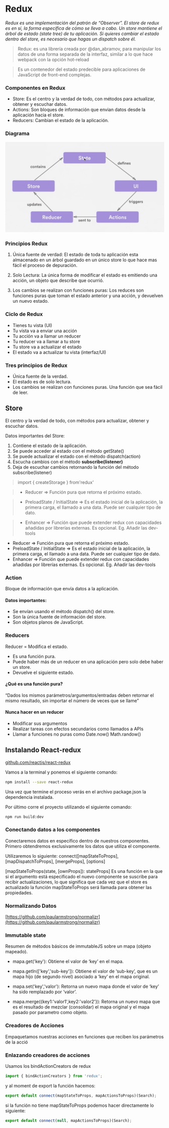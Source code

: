 # Redux

*Redux es una implementación del patrón de “Observer”. El store de redux es en sí, la forma específica de cómo se lleva a cabo. Un store mantiene el árbol de estado (state tree) de tu aplicación. Si quieres cambiar el estado dentro del store, es necesario que hagas un dispatch sobre él.*


>Redux: es una librería creada por @dan_abramov, para manipular los datos de una forma separada de la interfaz, similar a lo que hace webpack con la opción hot-reload

>Es un contenedor del estado predecible para aplicaciones de JavaScript de front-end complejas.


### Componentes en Redux

* Store: Es el centro y la verdad de todo, con métodos para actualizar, obtener y escuchar datos.
* Actions: Son bloques de información que envian datos desde la aplicación hacia el store.
* Reducers: Cambian el estado de la aplicación.

### Diagrama

![Diagrama de Redux](./redux-diagram.png "Diagrama de Redux")

### Principios Redux

1. Única fuente de verdad:
El estado de toda tu aplicación esta almacenado en un árbol guardado en un único store lo que hace mas fácil el proceso de depuración.

2. Solo Lectura:
La única forma de modificar el estado es emitiendo una acción, un objeto que describe que ocurrió.

3. Los cambios se realizan con funciones puras:
Los reduces son funciones puras que toman el estado anterior y una acción, y devuelven un nuevo estado.

### Ciclo de Redux

* Tienes tu vista (UI)
* Tu vista va a enviar una acción
* Tu acción va a llamar un reducer
* Tu reducer va a llamar a tu store
* Tu store va a actualizar el estado
* El estado va a actualizar tu vista (interfaz/UI)


### Tres principios de Redux

* Única fuente de la verdad.
* El estado es de solo lectura.
* Los cambios se realizan con funciones puras. Una función que sea fácil de leer.

## Store
El centro y la verdad de todo, con métodos para actualizar, obtener y escuchar datos.

Datos importantes del Store:

1. Contiene el estado de la aplicación.
2. Se puede acceder al estado con el método getState()
3. Se puede actualizar el estado con el método dispatch(action)
4. Escucha cambios con el método **subscribe(listener)**
5. Deja de escuchar cambios retornando la función del método subscribe(listener)


>import { createStorage } from'redux'

> * Reducer => Función pura que retorna el próximo estado.

> * PreloadState / InitialState => Es el estado inicial de la aplicación, la primera carga, el llamado a una data. Puede ser cualquier tipo de dato.

> * Enhancer => Función que puede extender redux con capacidades añadidas por librerías externas. Es opcional. Eg. Añadir las dev-tools

* Reducer => Función pura que retorna el próximo estado.
* PreloadState / InitialState => Es el estado inicial de la aplicación, la primera carga, el llamado a una data. Puede ser cualquier tipo de dato.
* Enhancer => Función que puede extender redux con capacidades añadidas por librerías externas. Es opcional. Eg. Añadir las dev-tools

### Action

Bloque de información que envía datos a la aplicación.

#### Datos importantes:

* Se envían usando el método dispatch() del store.
* Son la única fuente de información del store.
* Son objetos planos de JavaScript.

### Reducers

Reducer = Modifica el estado.

* Es una función pura.
* Puede haber más de un reducer en una aplicación pero solo debe haber un store.
* Devuelve el siguiente estado.

#### ¿Qué es una función pura?

“Dados los mismos parámetros/argumentos/entradas deben retornar el mismo resultado, sin importar el número de veces que se llame”

#### Nunca hacer en un reducer

* Modificar sus argumentos
* Realizar tareas con efectos secundarios como llamados a APIs
* Llamar a funciones no puras como Date.now() Math.randow()

## Instalando React-redux

[github.com/reactjs/react-redux](github.com/reactjs/react-redux)

Vamos a la terminal y ponemos el siguiente comando:

```bash
npm install --save react-redux
```

Una vez que termine el proceso verás en el archivo package.json la dependencia instalada.

Por último corre el proyecto utilizando el siguiente comando:

```bash
npm run build:dev
```

### Conectando datos a los componentes

Conectaremos datos en específico dentro de nuestros componentes.
Primero obtendremos exclusivamente los datos que utiliza el componente.

Utilizaremos lo siguiente:
connect([mapStateToProps], [mapDispatchToProps], [mergeProps], [options]

[mapStateToProps(state, [ownProps]): stateProps] Es una función en la que si el argumento está especificado el nuevo componente se suscribe para recibir actualizaciones, lo que significa que cada vez que el store es actualizado la función mapStateToProps será llamada para obtener las propiedades.

### Normalizando Datos

[https://github.com/paularmstrong/normalizr](https://github.com/paularmstrong/normalizr)

### Immutable state

Resumen de métodos básicos de immutableJS sobre un mapa (objeto mapeado).

* mapa.get('key'): Obtiene el valor de ‘key’ en el mapa.

* mapa.getIn(['key','sub-key']): Obtiene el valor de ‘sub-key’, que es un mapa hijo (de segundo nivel) asociado a ‘key’ en el mapa original.

* mapa.set('key','valor'): Retorna un nuevo mapa donde el valor de ‘key’ ha sido remplazado por ‘valor’.

* mapa.merge({key1:'valor1',key2:'valor2'}): Retorna un nuevo mapa que es el resultado de mezclar (consolidar) el mapa original y el mapa pasado por parametro como objeto.


### Creadores de Acciones
Empaquetamos nuestras acciones en funciones que reciben los parámetros de la acció<n class=""></n>

### Enlazando creadores de acciones

Usamos los bindActionCreators de redux

```javascript
import { bindActionCreators } from 'redux';
```

y al moment de export la función hacemos:

```javascript
export default connect(mapStateToProps, mapActionsToProps)(Search);
```

si la función no tiene mapStateToProps podemos hacer directamente lo siguiente:

```javascript
export default connect(null, mapActionsToProps)(Search);
```
